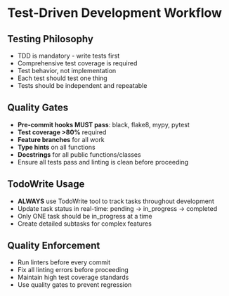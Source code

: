 # Test-Driven Development Workflow

## Testing Philosophy
- TDD is mandatory - write tests first
- Comprehensive test coverage is required
- Test behavior, not implementation
- Each test should test one thing
- Tests should be independent and repeatable

## Quality Gates
- **Pre-commit hooks MUST pass**: black, flake8, mypy, pytest
- **Test coverage >80%** required
- **Feature branches** for all work
- **Type hints** on all functions
- **Docstrings** for all public functions/classes
- Ensure all tests pass and linting is clean before proceeding

## TodoWrite Usage
- **ALWAYS** use TodoWrite tool to track tasks throughout development
- Update task status in real-time: pending → in_progress → completed
- Only ONE task should be in_progress at a time
- Create detailed subtasks for complex features

## Quality Enforcement
- Run linters before every commit
- Fix all linting errors before proceeding
- Maintain high test coverage standards
- Use quality gates to prevent regression